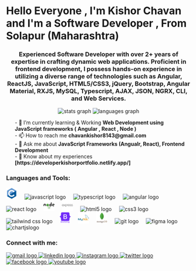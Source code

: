 <h1 align="left">Hello Everyone , I'm Kishor Chavan and I'm a Software Developer , From Solapur (Maharashtra)</h1>
<h3 align="center">Experienced Software Developer with over 2+ years of expertise in crafting dynamic web applications.
    Proficient in frontend development, I possess hands-on experience in utilizing a diverse range of technologies such
    as Angular, ReactJS, JavaScript, HTML5/CSS3, jQuery, Bootstrap, Angular Material, RXJS, MySQL, Typescript, AJAX,
    JSON, NGRX, CLI, and Web Services.</h3>


<div align="center">
    <img src="https://github-readme-stats.vercel.app/api?username=kishor96k&hide_title=false&hide_rank=false&show_icons=true&include_all_commits=true&count_private=true&disable_animations=false&theme=dracula&locale=en&hide_border=false"
        height="150" alt="stats graph" />
    <img src="https://github-readme-stats.vercel.app/api/top-langs?username=kishor96k&locale=en&hide_title=false&layout=compact&card_width=320&langs_count=5&theme=dracula&hide_border=false"
        height="150" alt="languages graph" />
</div>
<div align="left">
    <ul style="list-style-type: none;">
        <li>- 🌱 I’m currently learning & Working <b>Web Development using JavaScript frameworks ( Angular , React ,
                Node )</b>
        </li>
        <li>- 📫 How to reach me <b>chavankishor8143@gmail.com</b></li>
        <li>- 💬 Ask me about <b>JavaScript Frameworks (Angualr, React), Frontend Development</b></li>
        <li>- 📄 Know about my experiences <strong>[https://developerkishorportfolio.netlify.app/]</strong></li>
    </ul>
</div>

<!-- <img align="right" height="260" width="220" src="https://photos.app.goo.gl/FbkbUgfbgVNbEYkc9" /> -->

<h3 align="left">Languages and Tools:</h3>

<div align="left">
    <img src="https://raw.githubusercontent.com/devicons/devicon/master/icons/c/c-original.svg" height="30"
        alt="c logo" />
    <img width="12">
    <img src="https://cdn.jsdelivr.net/gh/devicons/devicon/icons/javascript/javascript-original.svg" height="30"
        alt="javascript logo" />
    <img width="12" />
    <img src="https://cdn.jsdelivr.net/gh/devicons/devicon/icons/typescript/typescript-original.svg" height="30"
        alt="typescript logo" />
    <img width="12" />
    <img src="https://angular.io/assets/images/logos/angular/angular.svg" height="30" alt="angular logo">
    <img width="12" />
    <img src="https://cdn.jsdelivr.net/gh/devicons/devicon/icons/react/react-original.svg" height="30"
        alt="react logo" />
    <img width="12" />
    <img src="https://raw.githubusercontent.com/devicons/devicon/master/icons/nodejs/nodejs-original-wordmark.svg"
        height="30" alt="node logo">
    <img width="12" />
    <img src="https://raw.githubusercontent.com/devicons/devicon/master/icons/express/express-original-wordmark.svg"
        alt="express logo" height="30">
    <img width="12" />
    <img src="https://cdn.jsdelivr.net/gh/devicons/devicon/icons/html5/html5-original.svg" height="30"
        alt="html5 logo" />
    <img width="12" />
    <img src="https://cdn.jsdelivr.net/gh/devicons/devicon/icons/css3/css3-original.svg" height="30" alt="css3 logo" />
    <img width="12" />
    <img src="https://www.vectorlogo.zone/logos/tailwindcss/tailwindcss-icon.svg" alt="tailwind css logo" height="30">
    <img width="12" />
    <img src="https://raw.githubusercontent.com/devicons/devicon/master/icons/bootstrap/bootstrap-plain-wordmark.svg"
        alt="bootstrap logo" height="30">
    <img width="12" />
    <img src="https://raw.githubusercontent.com/devicons/devicon/master/icons/mysql/mysql-original-wordmark.svg"
        alt="mysql logo" height="30">
    <img width="12" />
    <img src="https://raw.githubusercontent.com/devicons/devicon/master/icons/mongodb/mongodb-original-wordmark.svg"
        alt="mongo db logo" height="30">
    <img width="12" />
    <img src="https://www.vectorlogo.zone/logos/git-scm/git-scm-icon.svg" height="30" alt="git logo">
    <img width="12">
    <img src="https://www.vectorlogo.zone/logos/figma/figma-icon.svg" height="30" alt="figma logo">
    <img width="12">
    <img src="https://www.chartjs.org/media/logo-title.svg" height="30" alt="chartjslogo">
    <img width="12">


</div>


<h3 align="left">Connect with me:</h3>

<div align='left'>
    <a href="mailto:chavankishor8143@gmail.com"  target="_blank">
        <img src="https://img.shields.io/static/v1?message=Gmail&logo=gmail&label=&color=D14836&logoColor=white&labelColor=&style=for-the-badge"
            height="35" alt="gmail logo" />
    </a>
    <a href="https://www.linkedin.com/in/kishor-chavan-18511a18b/">
        <img src="https://img.shields.io/static/v1?message=LinkedIn&logo=linkedin&label=&color=0077B5&logoColor=white&labelColor=&style=for-the-badge"
            height="35" alt="linkedin logo" />
    </a>
    <a href="https://www.instagram.com/_kishor_96k/">
        <img src="https://img.shields.io/static/v1?message=Instagram&logo=instagram&label=&color=E4405F&logoColor=white&labelColor=&style=for-the-badge"
            height="35" alt="instagram logo" />
    </a>
    <a href="https://twitter.com/KishorC19057759/">
        <img src="https://img.shields.io/static/v1?message=twitter&logo=twitter&label=&color=000000&logoColor=white&labelColor=&style=for-the-badge"
            height="35" alt="twitter logo" />
    </a>
    <a href="https://www.facebook.com/kishor.chavan.186590/">
        <img src="https://img.shields.io/static/v1?message=facebook&logo=facebook&label=&color=9146FF&logoColor=white&labelColor=&style=for-the-badge"
            height="35" alt="facebook logo" />
    </a>
    <a href="https://www.youtube.com/channel/UCXIK7H7DNvt9pQTwjJv5dRQ">
        <img src="https://img.shields.io/static/v1?message=Youtube&logo=youtube&label=&color=FF0000&logoColor=white&labelColor=&style=for-the-badge"
            height="35" alt="youtube logo" />
    </a>
</div>

<br clear="both">

<!-- <img src="https://raw.githubusercontent.com/kishor96k/kishor96k/output/snake.svg" alt="Snake animation" /> -->

